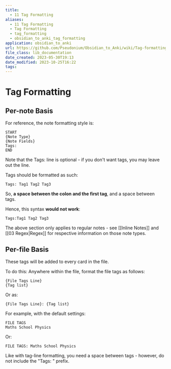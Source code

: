 ```yaml
---
title:
  - 11 Tag Formatting
aliases:
  - 11 Tag Formatting
  - Tag Formatting
  - tag_formatting
  - obsidian_to_anki_tag_formatting
application: obsidian_to_anki
url: https://github.com/Pseudonium/Obsidian_to_Anki/wiki/Tag-formatting
file_class: lib_documentation
date_created: 2023-05-30T19:13
date_modified: 2023-10-25T16:22
tags: 
---
```

# Tag Formatting

## Per-note Basis

For reference, the note formatting style is:

```
START
{Note Type}
{Note Fields}
Tags:
END
```

Note that the Tags: line is optional - if you don't want tags, you may leave out the line.

Tags should be formatted as such:

```
Tags: Tag1 Tag2 Tag3
```

So, **a space between the colon and the first tag**, and a space between tags.

Hence, this syntax **would not work**:

```
Tags:Tag1 Tag2 Tag3
```

The above section only applies to regular notes - see [[Inline Notes]] and [[03 Regex|Regex]] for respective information on those note types.

## Per-file Basis

These tags will be added to every card in the file.

To do this: Anywhere within the file, format the file tags as follows:

```
{File Tags Line}
{Tag list}
```

Or as:

```
{File Tags Line}: {Tag list}
```

For example, with the default settings:

```
FILE TAGS
Maths School Physics
```

Or:

```
FILE TAGS: Maths School Physics
```

Like with tag-line formatting, you need a space between tags - however, do not include the "Tags: " prefix.
